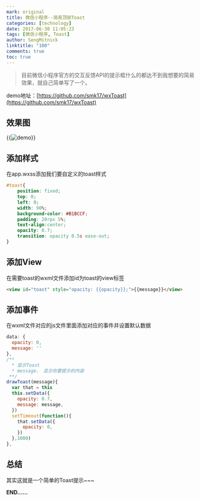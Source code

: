 ```yaml
---
mark: original
title: 微信小程序--简易顶部Toast
categories: [technology]
date: 2017-06-30 11:05:23
tags: [微信小程序, Toast]
author: SengMitnick
linktitle: "100"
comments: true
toc: true
---
```

> 目前微信小程序官方的交互反馈API的提示框什么的都达不到我想要的简易效果，就自己简单写了一个。

<!--more-->

demo地址：[https://github.com/smk17/wxToast](https://github.com/smk17/wxToast)

## 效果图

{{<img name="100.gif" caption="demo" alt="demo" normal="true">}}

## 添加样式

在app.wxss添加我们要自定义的toast样式

~~~ css
#toast{  
	position: fixed;  
	top: 0;  
	left: 0;  
	width: 90%;
	background-color: #B1BCCF;  
	padding: 20rpx 5%;  
	text-align:center;  
	opacity: 0.7; 
	transition: opacity 0.5s ease-out;  
}
~~~
## 添加View

在需要toast的wxml文件添加id为toast的view标签

~~~ html
<view id="toast" style="opacity: {{opacity}};">{{message}}</view>
~~~

## 添加事件

在wxml文件对应的js文件里面添加对应的事件并设置默认数据

~~~ javascript
data: {
  opacity: 0,
  message: ''
},
/**
  * 显示Toast
  * message， 显示你要提示的内容
 **/
drawToast(message){
  var that = this
  this.setData({
    opacity: 0.7,
    message: message,
  })
  setTimeout(function(){
    that.setData({
      opacity: 0,
    })
  },1000)
},
~~~

## 总结

其实这就是一个简单的Toast提示~~~

**END……**